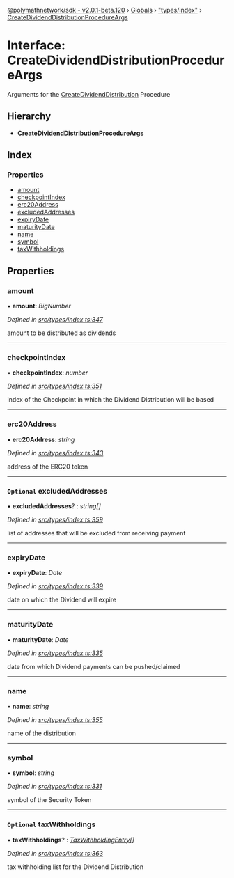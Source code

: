 [@polymathnetwork/sdk - v2.0.1-beta.120](../README.md) › [Globals](../globals.md) › ["types/index"](../modules/_types_index_.md) › [CreateDividendDistributionProcedureArgs](_types_index_.createdividenddistributionprocedureargs.md)

# Interface: CreateDividendDistributionProcedureArgs

Arguments for the [CreateDividendDistribution](../enums/_types_index_.proceduretype.md#createdividenddistribution) Procedure

## Hierarchy

- **CreateDividendDistributionProcedureArgs**

## Index

### Properties

- [amount](_types_index_.createdividenddistributionprocedureargs.md#amount)
- [checkpointIndex](_types_index_.createdividenddistributionprocedureargs.md#checkpointindex)
- [erc20Address](_types_index_.createdividenddistributionprocedureargs.md#erc20address)
- [excludedAddresses](_types_index_.createdividenddistributionprocedureargs.md#optional-excludedaddresses)
- [expiryDate](_types_index_.createdividenddistributionprocedureargs.md#expirydate)
- [maturityDate](_types_index_.createdividenddistributionprocedureargs.md#maturitydate)
- [name](_types_index_.createdividenddistributionprocedureargs.md#name)
- [symbol](_types_index_.createdividenddistributionprocedureargs.md#symbol)
- [taxWithholdings](_types_index_.createdividenddistributionprocedureargs.md#optional-taxwithholdings)

## Properties

### amount

• **amount**: _BigNumber_

_Defined in [src/types/index.ts:347](https://github.com/PolymathNetwork/polymath-sdk/blob/1da5bc5/src/types/index.ts#L347)_

amount to be distributed as dividends

---

### checkpointIndex

• **checkpointIndex**: _number_

_Defined in [src/types/index.ts:351](https://github.com/PolymathNetwork/polymath-sdk/blob/1da5bc5/src/types/index.ts#L351)_

index of the Checkpoint in which the Dividend Distribution will be based

---

### erc20Address

• **erc20Address**: _string_

_Defined in [src/types/index.ts:343](https://github.com/PolymathNetwork/polymath-sdk/blob/1da5bc5/src/types/index.ts#L343)_

address of the ERC20 token

---

### `Optional` excludedAddresses

• **excludedAddresses**? : _string[]_

_Defined in [src/types/index.ts:359](https://github.com/PolymathNetwork/polymath-sdk/blob/1da5bc5/src/types/index.ts#L359)_

list of addresses that will be excluded from receiving payment

---

### expiryDate

• **expiryDate**: _Date_

_Defined in [src/types/index.ts:339](https://github.com/PolymathNetwork/polymath-sdk/blob/1da5bc5/src/types/index.ts#L339)_

date on which the Dividend will expire

---

### maturityDate

• **maturityDate**: _Date_

_Defined in [src/types/index.ts:335](https://github.com/PolymathNetwork/polymath-sdk/blob/1da5bc5/src/types/index.ts#L335)_

date from which Dividend payments can be pushed/claimed

---

### name

• **name**: _string_

_Defined in [src/types/index.ts:355](https://github.com/PolymathNetwork/polymath-sdk/blob/1da5bc5/src/types/index.ts#L355)_

name of the distribution

---

### symbol

• **symbol**: _string_

_Defined in [src/types/index.ts:331](https://github.com/PolymathNetwork/polymath-sdk/blob/1da5bc5/src/types/index.ts#L331)_

symbol of the Security Token

---

### `Optional` taxWithholdings

• **taxWithholdings**? : _[TaxWithholdingEntry](_types_index_.taxwithholdingentry.md)[]_

_Defined in [src/types/index.ts:363](https://github.com/PolymathNetwork/polymath-sdk/blob/1da5bc5/src/types/index.ts#L363)_

tax withholding list for the Dividend Distribution
